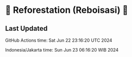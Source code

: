 
# 🌳 Reforestation (Reboisasi) 🌲

## Last Updated

GitHub Actions time: Sat Jun 22 23:16:20 UTC 2024

Indonesia/Jakarta time: Sun Jun 23 06:16:20 WIB 2024
